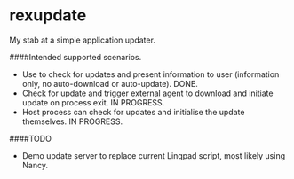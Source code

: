 # rexupdate
My stab at a simple application updater.

####Intended supported scenarios.
* Use to check for updates and present information to user (information only, no auto-download or auto-update). DONE.
* Check for update and trigger external agent to download and initiate update on process exit. IN PROGRESS.
* Host process can check for updates and initialise the update themselves. IN PROGRESS.

####TODO
* Demo update server to replace current Linqpad script, most likely using Nancy.
